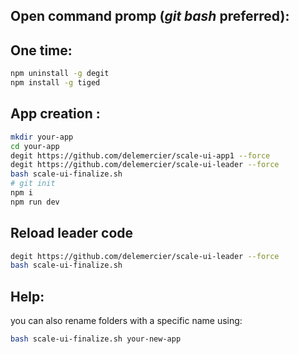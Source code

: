 ## Open command promp (_git bash_ preferred):

## One time:
```bash
npm uninstall -g degit
npm install -g tiged
```

## App creation :
```bash
mkdir your-app
cd your-app
degit https://github.com/delemercier/scale-ui-app1 --force
degit https://github.com/delemercier/scale-ui-leader --force
bash scale-ui-finalize.sh
# git init
npm i
npm run dev
```

## Reload leader code
```bash
degit https://github.com/delemercier/scale-ui-leader --force
bash scale-ui-finalize.sh
```

## Help:
you can also rename folders with a specific name using:
```bash
bash scale-ui-finalize.sh your-new-app
```
